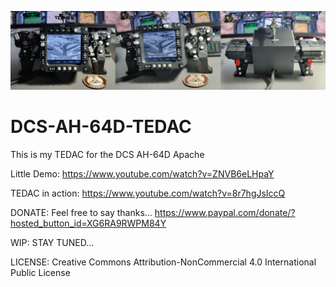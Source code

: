 ![Alt text](AH-64D-TEDAC.png)

# DCS-AH-64D-TEDAC
This is my TEDAC for the DCS AH-64D Apache

Little Demo: https://www.youtube.com/watch?v=ZNVB6eLHpaY

TEDAC in action: https://www.youtube.com/watch?v=8r7hgJsIccQ


DONATE: Feel free to say thanks... https://www.paypal.com/donate/?hosted_button_id=XG6RA9RWPM84Y


WIP: STAY TUNED...


LICENSE: Creative Commons Attribution-NonCommercial 4.0 International Public License
